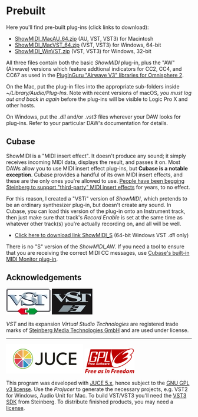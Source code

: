 # Prebuilt
Here you'll find pre-built plug-ins (click links to download):
 * [ShowMIDI_MacAU_64.zip](https://github.com/getdunne/ShowMIDI/raw/master/Prebuilt/ShowMIDI_Mac.zip) (AU, VST, VST3) for Macintosh
 * [ShowMIDI_MacVST_64.zip](https://github.com/getdunne/ShowMIDI/raw/master/Prebuilt/ShowMIDI_MacVST_64.zip) (VST, VST3) for Windows, 64-bit
 * [ShowMIDI_WinVST.zip](https://github.com/getdunne/ShowMIDI/raw/master/Prebuilt/ShowMIDI_WinVST.zip) (VST, VST3) for Windows, 32-bit

All three files contain both the basic *ShowMIDI* plug-in, plus the "AW" (Airwave) versions which feature addtional indicators for CC2, CC4, and CC67 as used in the [PlugInGuru "Airwave V3" libraries for Omnisphere 2](https://www.pluginguru.com/products/airwave-v3/).

On the Mac, put the plug-in files into the appropriate sub-folders inside *~/Library/Audio/Plug-Ins*. Note with recent versions of macOS, *you must log out and back in again* before the plug-ins will be visible to Logic Pro X and other hosts.

On Windows, put the *.dll* and/or *.vst3* files wherever your DAW looks for plug-ins. Refer to your particular DAW's documentation for details.

## Cubase
ShowMIDI is a "MIDI insert effect". It doesn't produce any sound; it simply receives incoming MIDI data, displays the result, and passes it on. Most DAWs allow you to use MIDI insert effect plug-ins, but **Cubase is a notable exception**. Cubase provides a handful of its own MIDI insert effects, and these are the only ones you're allowed to use. [People have been begging Steinberg to support "third-party" MIDI insert effects](https://www.steinberg.net/forums/viewtopic.php?t=111740) for years, to no effect.

For this reason, I created a "VSTi" version of *ShowMIDI*, which pretends to be an ordinary synthesizer plug-in, but doesn't create any sound. In Cubase, you can load this version of the plug-in onto an Instrument track, then just make sure that track's *Record Enable* is set at the same time as whatever other track(s) you're actually recording on, and all will be well.

  * [Click here to download link ShowMIDI_S](https://github.com/getdunne/ShowMIDI/raw/master/Prebuilt/ShowMIDI_S.zip) (64-bit Windows VST *.dll* only)

There is no "S" version of the *ShowMIDI_AW*. If you need a tool to ensure that you are receiving the correct MIDI CC messages, use [Cubase's built-in MIDI Monitor plug-in](https://steinberg.help/cubase_plugin_reference/v9/en/_shared/topics/plug_ref/midi_monitor_r.html).

## Acknowledgements

![](VST2LogoWhite.jpg "VST2 logo") ![](VST3LogoBlack.jpg "VST3 logo")

*VST* and its expansion *Virtual Studio Technologies* are registered trade marks of [Steinberg Media Technologies GmbH](https://www.steinberg.net/) and are used under license.

---

![](JUCE-logo.png) ![](gplv3-with-text-136x68.png)

This program was developed with [JUCE 5.x](https://shop.juce.com/get-juce), hence subject to the [GNU GPL v3 license](https://www.gnu.org/licenses/gpl-3.0.en.html). Use the *Projucer* to generate the necessary projects, e.g. VST2 for Windows, Audio Unit for Mac. To build VST/VST3 you'll need the [VST3 SDK](https://github.com/steinbergmedia/vst3sdk) from Steinberg. To distribute finished products, you may need a [license](https://www.steinberg.net/en/company/developers.html).
